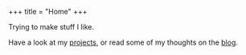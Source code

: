 +++
title = "Home"
+++

Trying to make stuff I like.

Have a look at my [projects](/projects), or read some of my thoughts on the [blog](/blog).
